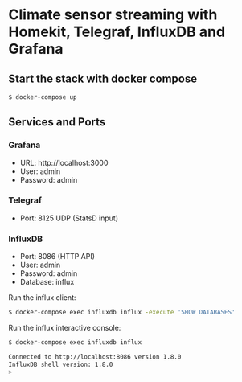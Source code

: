 # Climate sensor streaming with Homekit, Telegraf, InfluxDB and Grafana

## Start the stack with docker compose

```bash
$ docker-compose up
```

## Services and Ports

### Grafana
- URL: http://localhost:3000 
- User: admin 
- Password: admin 

### Telegraf
- Port: 8125 UDP (StatsD input)

### InfluxDB
- Port: 8086 (HTTP API)
- User: admin 
- Password: admin 
- Database: influx


Run the influx client:

```bash
$ docker-compose exec influxdb influx -execute 'SHOW DATABASES'
```

Run the influx interactive console:

```bash
$ docker-compose exec influxdb influx

Connected to http://localhost:8086 version 1.8.0
InfluxDB shell version: 1.8.0
>
```
